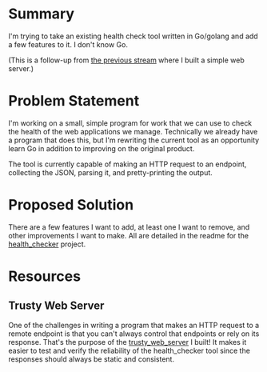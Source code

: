 # Summary

I'm trying to take an existing health check tool written in Go/golang and add a few features to it. I don't know Go.

(This is a follow-up from [the previous stream](https://github.com/conflabermits/Scripts/blob/master/stream/pilot/002/notes.md) where I built a simple web server.)

# Problem Statement

I'm working on a small, simple program for work that we can use to check the health of the web applications we manage. Technically we already have a program that does this, but I'm rewriting the current tool as an opportunity learn Go in addition to improving on the original product.

The tool is currently capable of making an HTTP request to an endpoint, collecting the JSON, parsing it, and pretty-printing the output.

# Proposed Solution

There are a few features I want to add, at least one I want to remove, and other improvements I want to make. All are detailed in the readme for the [health_checker](https://github.com/conflabermits/Scripts/tree/master/golang/health_checker) project.

# Resources

## Trusty Web Server

One of the challenges in writing a program that makes an HTTP request to a remote endpoint is that you can't always control that endpoints or rely on its response. That's the purpose of the [trusty_web_server](https://github.com/conflabermits/Scripts/tree/master/golang/trusty_web_server) I built! It makes it easier to test and verify the reliability of the health_checker tool since the responses should always be static and consistent.

